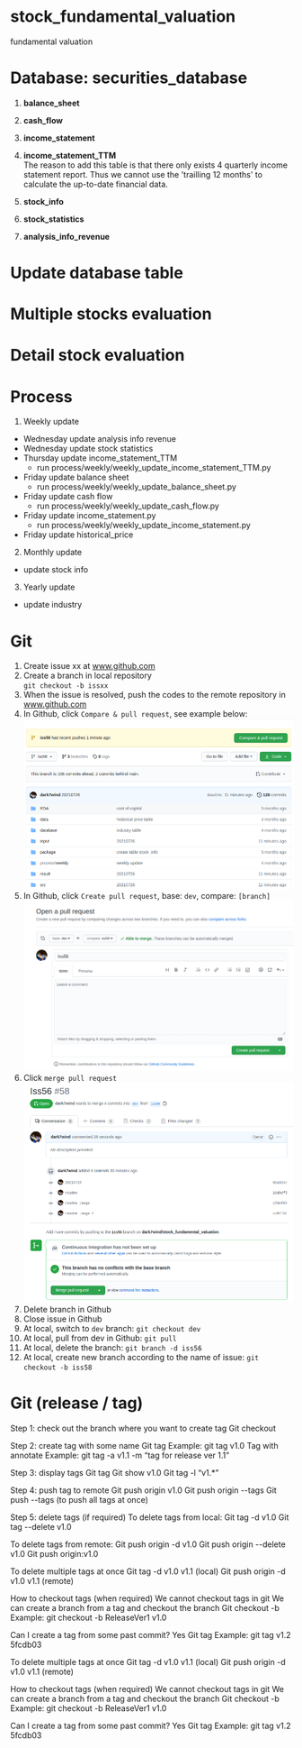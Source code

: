 # stock_fundamental_valuation
fundamental valuation

# Database: securities_database
1. **balance_sheet**
2. **cash_flow** 
3. **income_statement**
4. **income_statement_TTM** <br/>
The reason to add this table is that there only exists 4 quarterly income statement 
report. Thus we cannot use the 'trailling 12 months' to calculate the up-to-date 
financial data. 

5. **stock_info**
6. **stock_statistics**
7. **analysis_info_revenue**


# Update database table

# Multiple stocks evaluation

# Detail stock evaluation

# Process
1. Weekly update
* Wednesday update analysis info revenue 
* Wednesday update stock statistics
* Thursday update income_statement_TTM
    * run process/weekly/weekly_update_income_statement_TTM.py
* Friday update balance sheet
    * run process/weekly/weekly_update_balance_sheet.py
* Friday update cash flow
    * run process/weekly/weekly_update_cash_flow.py
* Friday update income_statement.py
    * run process/weekly/weekly_update_income_statement.py
* Friday update historical_price


2. Monthly update
* update stock info

3. Yearly update
* update industry 


# Git
1. Create issue xx at www.github.com
2. Create a branch in local repository <br>
`git checkout -b issxx`
3. When the issue is resolved, push the codes to the remote repository in www.github.com
4. In Github, click `Compare & pull request`, see example below:
![alt text](./readme/screenshot_compare_pull_request.png)
5. In Github, click `Create pull request`, base: `dev`, compare: `[branch]`
![alt text](./readme/screenshot_create_pull_request.png)
6. Click `merge pull request`
![alt text](./readme/screenshot_merge_pull_request.png)
7. Delete branch in Github
8. Close issue in Github
9. At local, switch to `dev` branch: `git checkout dev`
10. At local, pull from dev in Github: `git pull`
11. At local, delete the branch: `git branch -d iss56`
12. At local, create new branch according to the name of issue: `git checkout -b iss58`

# Git (release / tag)
Step 1: check out the branch where you want to create tag
Git checkout <branch>

Step 2: create tag with some name
Git tag <tag name> 
Example: git tag v1.0
Tag with annotate
Example: git tag -a v1.1 -m “tag for release ver 1.1”

Step 3: display tags
Git tag
Git show v1.0
Git tag -l “v1.*”

Step 4: push tag to remote
Git push origin v1.0
Git push origin --tags
Git push --tags
(to push all tags at once)

Step 5: delete tags (if required)
To delete tags from local:
Git tag -d v1.0
Git tag --delete v1.0

To delete tags from remote:
Git push origin -d v1.0
Git push origin --delete v1.0
Git push origin:v1.0

To delete multiple tags at once
Git tag -d v1.0 v1.1 (local)
Git push origin -d v1.0 v1.1 (remote)

How to checkout tags (when required)
We cannot checkout tags in git
We can create a branch from a tag and checkout the branch
Git checkout -b <branch name> <tag name>
Example: git checkout -b ReleaseVer1 v1.0

Can I create a tag from some past commit?
Yes
Git tag <tag name> <reference of commit>
Example: git tag v1.2 5fcdb03


To delete multiple tags at once
Git tag -d v1.0 v1.1 (local)
Git push origin -d v1.0 v1.1 (remote)

How to checkout tags (when required)
We cannot checkout tags in git
We can create a branch from a tag and checkout the branch
Git checkout -b <branch name> <tag name>
Example: git checkout -b ReleaseVer1 v1.0

Can I create a tag from some past commit?
Yes
Git tag <tag name> <reference of commit>
Example: git tag v1.2 5fcdb03

